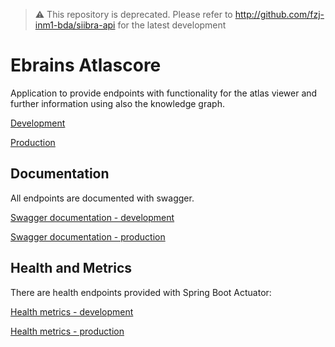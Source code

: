 > :warning: This repository is deprecated. Please refer to <http://github.com/fzj-inm1-bda/siibra-api> for the latest development

# Ebrains Atlascore

Application to provide endpoints with functionality for the atlas viewer and further information using also the knowledge graph.

[Development](https://ebrains-atlascore.apps-dev.hbp.eu)

[Production](https://ebrains-atlascore.apps.hbp.eu)

## Documentation 
All endpoints are documented with swagger.

[Swagger documentation - development](https://ebrains-atlascore.apps-dev.hbp.eu/swagger-ui.html)

[Swagger documentation - production](https://ebrains-atlascore.apps.hbp.eu/swagger-ui.html)

## Health and Metrics

There are health endpoints provided with Spring Boot Actuator:

[Health metrics - development](https://ebrains-atlascore.apps-dev.hbp.eu/actuator/health)

[Health metrics - production](https://ebrains-atlascore.apps.hbp.eu/actuator/health)


